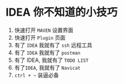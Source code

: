 # IDEA 你不知道的小技巧

1. 快速打开 `MAVEN` 设置界面
2. 快速打开 `Plugin` 页面
3. 有了 `IDEA` 我就有了 `ssh` 远程工具
4. 有了 `IDEA` 我就有了 `postman` 
5. 有了 IDEA, 我就有了 `TODO LIST` 
6. 有了`IDEA`, 我就有了 `Navicat`
7. `ctrl + ~` 装逼必备
